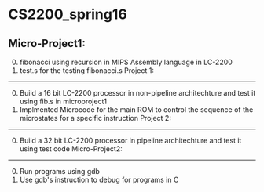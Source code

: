 CS2200_spring16
================
Micro-Project1:
---------------------------------
0. fibonacci using recursion in MIPS Assembly language in LC-2200
0. test.s for the testing fibonacci.s
Project 1:
---------------------------------
0. Build a 16 bit LC-2200 processor in non-pipeline architechture and test it using fib.s in microproject1
0. Implmented Microcode for the main ROM to control the sequence of the microstates for a specific instruction
Project 2:
---------------------------------
0. Build a 32 bit LC-2200 processor in pipeline architechture and test it using test code
Micro-Project2:
---------------------------------
0. Run programs using gdb
0. Use gdb's instruction to debug for programs in C


